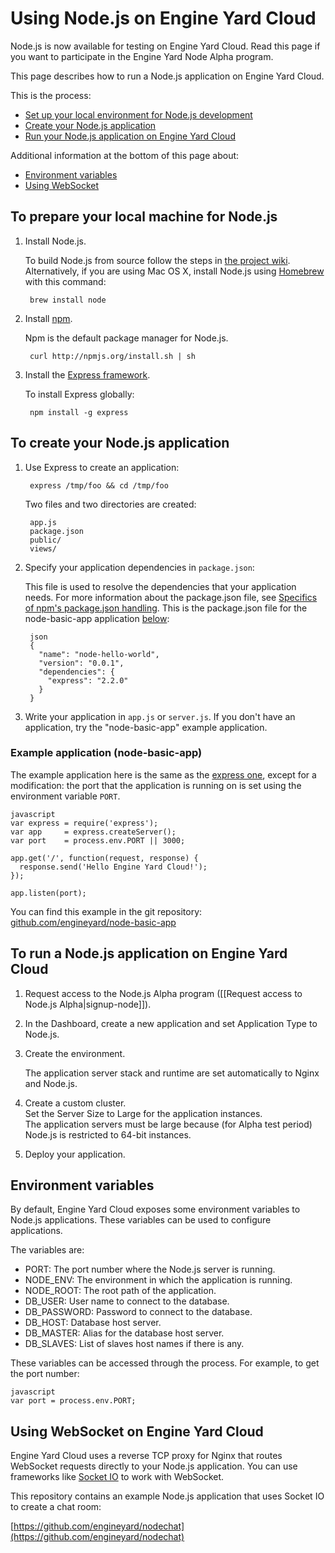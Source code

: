 # Using Node.js on Engine Yard Cloud

Node.js is now available for testing on Engine Yard Cloud. Read this page if you want to participate in the Engine Yard Node Alpha program.

This page describes how to run a Node.js application on Engine Yard Cloud.

This is the process:

* [Set up your local environment for Node.js development][1]
* [Create your Node.js application][2]
* [Run your Node.js application on Engine Yard Cloud][3]

Additional information at the bottom of this page about: 

* [Environment variables][4]
* [Using WebSocket][5]


<h2 id="topic1">To prepare your local machine for Node.js</h2>

1. Install Node.js.  

    To build Node.js from source follow the steps in [the project wiki](https://github.com/joyent/node/wiki/Installation).  
    Alternatively, if you are using Mac OS X, install Node.js using [Homebrew](http://mxcl.github.com/homebrew/) with this command: 

        brew install node

2. Install [npm](http://npmjs.org/).

    Npm is the default package manager for Node.js.

        curl http://npmjs.org/install.sh | sh

3. Install the [Express framework](http://expressjs.com).
	
	To install Express globally:
	
		npm install -g express

<h2 id="topic2">To create your Node.js application</h2>

1. Use Express to create an application:
	
		express /tmp/foo && cd /tmp/foo
	
	Two files and two directories are created:
	
		app.js
		package.json
		public/
		views/

2. Specify your application dependencies in `package.json`:  

    This file is used to resolve the dependencies that your application needs. For more information about the package.json file, see [Specifics of npm's package.json handling](http://npmjs.org/doc/json.html). This is the package.json file for the node-basic-app application [below][6]:

		json
		{
		  "name": "node-hello-world",
		  "version": "0.0.1",
		  "dependencies": {
		    "express": "2.2.0"
		  }
		}

2. Write your application in `app.js` or `server.js`. 
    If you don't have an application, try the "node-basic-app" example application.

<h3 id="topic6">Example application (node-basic-app)</h3>

The example application here is the same as the [express one](http://expressjs.com/), except for a modification: the port that the application is running on is set using the environment variable `PORT`. 

    javascript
    var express = require('express');
    var app     = express.createServer();
    var port    = process.env.PORT || 3000;

    app.get('/', function(request, response) {
      response.send('Hello Engine Yard Cloud!');
    });

    app.listen(port);


You can find this example in the git repository: [github.com/engineyard/node-basic-app](http://github.com/engineyard/node-basic-app)

<h2 id="topic3">To run a Node.js application on Engine Yard Cloud</h2>

1. Request access to the Node.js Alpha program ([[Request access to Node.js Alpha|signup-node]]).

2. In the Dashboard, create a new application and set Application Type to Node.js.

3. Create the environment.  

    The application server stack and runtime are set automatically to Nginx and Node.js.

4. Create a custom cluster.  
    Set the Server Size to Large for the application instances.  
    The application servers must be large because (for Alpha test period) Node.js is restricted to 64-bit instances.  

5. Deploy your application.



## Environment variables

By default, Engine Yard Cloud exposes some environment variables to Node.js applications. These variables can be used to configure applications.

The variables are:

- PORT: The port number where the Node.js server is running.
- NODE_ENV: The environment in which the application is running.
- NODE_ROOT: The root path of the application.
- DB_USER: User name to connect to the database.
- DB_PASSWORD: Password to connect to the database.
- DB_HOST: Database host server.
- DB_MASTER: Alias for the database host server.
- DB_SLAVES: List of slaves host names if there is any.

These variables can be accessed through the process. For example, to get the port number:

    javascript
    var port = process.env.PORT;

<h2 id="topic4">Using WebSocket on Engine Yard Cloud</h2>

Engine Yard Cloud uses a reverse TCP proxy for Nginx that routes WebSocket requests directly to your Node.js application. You can use frameworks like [Socket IO](http://socket.io/) to work with WebSocket.

This repository contains an example Node.js application that uses Socket IO to create a chat room:

[https://github.com/engineyard/nodechat](https://github.com/engineyard/nodechat)


[1]: #topic1        "topic1"
[2]: #topic2        "topic2"
[3]: #topic3        "topic3"
[4]: #topic4        "topic4"
[5]: #topic5        "topic5"
[6]: #topic6        "topic6"
